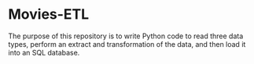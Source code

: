 # Movies-ETL
The purpose of this repository is to write Python code to read three data types, perform an extract and transformation of the data, and then load it into an SQL database.

